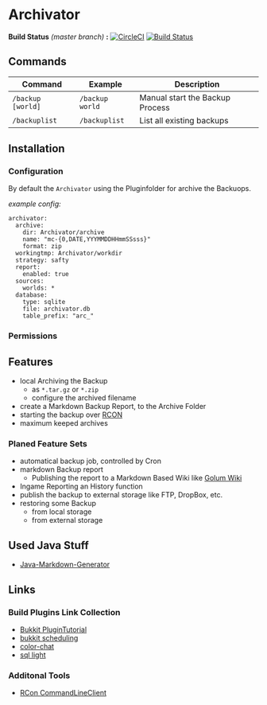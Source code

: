 # Archivator

**Build Status** *(master branch)* **:**
[![CircleCI](https://circleci.com/gh/nolte/minecraft-plugin-archivator.svg?style=svg)](https://circleci.com/gh/nolte/minecraft-plugin-archivator) [![Build Status](https://travis-ci.org/nolte/minecraft-plugin-archivator.svg?branch=master)](https://travis-ci.org/nolte/minecraft-plugin-archivator)

## Commands

| Command               | Example                 |                     Description |
|-----------------------|-------------------------|---------------------------------|
| ```/backup [world]``` | ```/backup world```     | Manual start the Backup Process |
| ```/backuplist```     | ```/backuplist```       | List all existing backups       |


## Installation

### Configuration

By default the ```Archivator``` using the Pluginfolder for archive the Backuops.

*example config:*
```
archivator:
  archive:
    dir: Archivator/archive
    name: "mc-{0,DATE,YYYMMDDHHmmSSsss}"
    format: zip
  workingtmp: Archivator/workdir
  strategy: safty
  report:
    enabled: true
  sources:
    worlds: *
  database:
    type: sqlite
    file: archivator.db
    table_prefix: "arc_"

```

### Permissions


## Features

- local Archiving the Backup
  - as ```*.tar.gz``` or ```*.zip```
  - configure the archived filename
- create a Markdown Backup Report, to the Archive Folder  
- starting the backup over [RCON](https://wiki.vg/RCON)
- maximum keeped archives

### Planed Feature Sets

- automatical backup job, controlled by Cron
- markdown Backup report
  - Publishing the report to a Markdown Based Wiki like [Golum Wiki](https://github.com/gollum/gollum)
- Ingame Reporting an History function
- publish the backup to external storage like FTP, DropBox, etc.
- restoring some Backup
  - from local storage
  - from external storage


## Used Java Stuff

- [Java-Markdown-Generator](https://github.com/Steppschuh/Java-Markdown-Generator)

## Links

### Build Plugins Link Collection
- [Bukkit PluginTutorial](https://bukkit.gamepedia.com/Plugin_Tutorial)
- [bukkit scheduling](https://bukkit.gamepedia.com/Scheduler_Programming)
- [color-chat](https://dev.bukkit.org/projects/color-chat)
- [sql light](https://www.spigotmc.org/threads/how-to-sqlite.56847/)


### Additonal Tools
- [RCon CommandLineClient](https://github.com/Kealper/Batchcraft)
